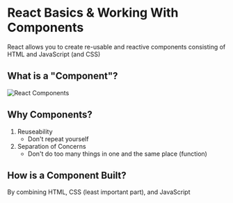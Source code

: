 # React Basics & Working With Components

React allows you to create re-usable and reactive components consisting of HTML and JavaScript (and CSS)

## What is a "Component"?

![React Components](https://www.techdiagonal.com/wp-content/uploads/2019/08/React-components-blog-image.jpg)

## Why Components?

1. Reuseability
   - Don't repeat yourself
2. Separation of Concerns
   - Don't do too many things in one and the same place (function)

## How is a Component Built?

By combining HTML, CSS (least important part), and JavaScript
